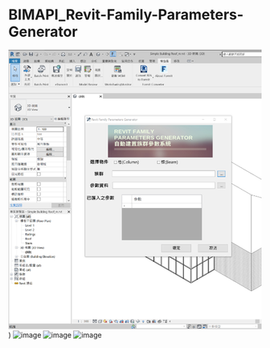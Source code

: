 # BIMAPI_Revit-Family-Parameters-Generator

![image](https://github.com/jim96388/BIMAPI_Revit-Family-Parameters-Generator/blob/master/screenshot1.png))
![image](https://github.com/jim96388/Revit-Family-Parameters-Generator/blob/main/screenshot2.png)
![image](https://github.com/jim96388/Revit-Family-Parameters-Generator/blob/main/screenshot3.png)
![image](https://github.com/jim96388/Revit-Family-Parameters-Generator/blob/main/screenshot4.png)
